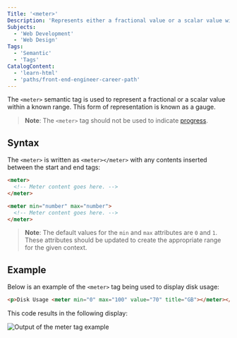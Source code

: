 ```yaml
---
Title: '<meter>'
Description: 'Represents either a fractional value or a scalar value within a known range.'
Subjects:
  - 'Web Development'
  - 'Web Design'
Tags:
  - 'Semantic'
  - 'Tags'
CatalogContent:
  - 'learn-html'
  - 'paths/front-end-engineer-career-path'
---
```


The `<meter>` semantic tag is used to represent a fractional or a scalar value within a known range. This form of representation is known as a gauge.

> **Note**: The `<meter>` tag should not be used to indicate [progress](https://www.codecademy.com/resources/docs/html/semantic-html/progress).

## Syntax

The `<meter>` is written as `<meter></meter>` with any contents inserted between the start and end tags:

```html
<meter>
  <!-- Meter content goes here. -->
</meter>
```

```html
<meter min="number" max="number">
  <!-- Meter content goes here. -->
</meter>
```

> **Note**: The default values for the `min` and `max` attributes are `0` and `1`. These attributes should be updated to create the appropriate range for the given context.

## Example

Below is an example of the `<meter>` tag being used to display disk usage:

```html
<p>Disk Usage <meter min="0" max="100" value="70" title="GB"></meter></p>
```

This code results in the following display:

![Output of the meter tag example](https://raw.githubusercontent.com/Codecademy/docs/main/media/meter.png)
